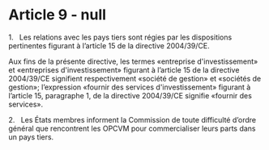 # Article 9 - null


1.   Les relations avec les pays tiers sont régies par les dispositions pertinentes figurant à l’article 15 de la directive 2004/39/CE.

Aux fins de la présente directive, les termes «entreprise d'investissement» et «entreprises d'investissement» figurant à l’article 15 de la directive 2004/39/CE signifient respectivement «société de gestion» et «sociétés de gestion»; l’expression «fournir des services d'investissement» figurant à l’article 15, paragraphe 1, de la directive 2004/39/CE signifie «fournir des services».

2.   Les États membres informent la Commission de toute difficulté d’ordre général que rencontrent les OPCVM pour commercialiser leurs parts dans un pays tiers.
